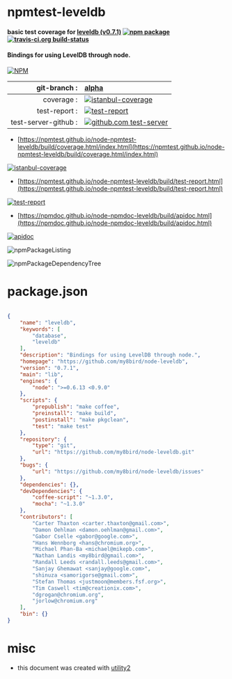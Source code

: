 # npmtest-leveldb

#### basic test coverage for  [leveldb (v0.7.1)](https://github.com/my8bird/node-leveldb)  [![npm package](https://img.shields.io/npm/v/npmtest-leveldb.svg?style=flat-square)](https://www.npmjs.org/package/npmtest-leveldb) [![travis-ci.org build-status](https://api.travis-ci.org/npmtest/node-npmtest-leveldb.svg)](https://travis-ci.org/npmtest/node-npmtest-leveldb)

#### Bindings for using LevelDB through node.

[![NPM](https://nodei.co/npm/leveldb.png?downloads=true&downloadRank=true&stars=true)](https://www.npmjs.com/package/leveldb)

| git-branch : | [alpha](https://github.com/npmtest/node-npmtest-leveldb/tree/alpha)|
|--:|:--|
| coverage : | [![istanbul-coverage](https://npmtest.github.io/node-npmtest-leveldb/build/coverage.badge.svg)](https://npmtest.github.io/node-npmtest-leveldb/build/coverage.html/index.html)|
| test-report : | [![test-report](https://npmtest.github.io/node-npmtest-leveldb/build/test-report.badge.svg)](https://npmtest.github.io/node-npmtest-leveldb/build/test-report.html)|
| test-server-github : | [![github.com test-server](https://npmtest.github.io/node-npmtest-leveldb/GitHub-Mark-32px.png)](https://npmtest.github.io/node-npmtest-leveldb/build/app/index.html) | | build-artifacts : | [![build-artifacts](https://npmtest.github.io/node-npmtest-leveldb/glyphicons_144_folder_open.png)](https://github.com/npmtest/node-npmtest-leveldb/tree/gh-pages/build)|

- [https://npmtest.github.io/node-npmtest-leveldb/build/coverage.html/index.html](https://npmtest.github.io/node-npmtest-leveldb/build/coverage.html/index.html)

[![istanbul-coverage](https://npmtest.github.io/node-npmtest-leveldb/build/screenCapture.buildCi.browser.%252Ftmp%252Fbuild%252Fcoverage.lib.html.png)](https://npmtest.github.io/node-npmtest-leveldb/build/coverage.html/index.html)

- [https://npmtest.github.io/node-npmtest-leveldb/build/test-report.html](https://npmtest.github.io/node-npmtest-leveldb/build/test-report.html)

[![test-report](https://npmtest.github.io/node-npmtest-leveldb/build/screenCapture.buildCi.browser.%252Ftmp%252Fbuild%252Ftest-report.html.png)](https://npmtest.github.io/node-npmtest-leveldb/build/test-report.html)

- [https://npmdoc.github.io/node-npmdoc-leveldb/build/apidoc.html](https://npmdoc.github.io/node-npmdoc-leveldb/build/apidoc.html)

[![apidoc](https://npmdoc.github.io/node-npmdoc-leveldb/build/screenCapture.buildCi.browser.%252Ftmp%252Fbuild%252Fapidoc.html.png)](https://npmdoc.github.io/node-npmdoc-leveldb/build/apidoc.html)

![npmPackageListing](https://npmtest.github.io/node-npmtest-leveldb/build/screenCapture.npmPackageListing.svg)

![npmPackageDependencyTree](https://npmtest.github.io/node-npmtest-leveldb/build/screenCapture.npmPackageDependencyTree.svg)



# package.json

```json

{
    "name": "leveldb",
    "keywords": [
        "database",
        "leveldb"
    ],
    "description": "Bindings for using LevelDB through node.",
    "homepage": "https://github.com/my8bird/node-leveldb",
    "version": "0.7.1",
    "main": "lib",
    "engines": {
        "node": ">=0.6.13 <0.9.0"
    },
    "scripts": {
        "prepublish": "make coffee",
        "preinstall": "make build",
        "postinstall": "make pkgclean",
        "test": "make test"
    },
    "repository": {
        "type": "git",
        "url": "https://github.com/my8bird/node-leveldb.git"
    },
    "bugs": {
        "url": "https://github.com/my8bird/node-leveldb/issues"
    },
    "dependencies": {},
    "devDependencies": {
        "coffee-script": "~1.3.0",
        "mocha": "~1.3.0"
    },
    "contributors": [
        "Carter Thaxton <carter.thaxton@gmail.com>",
        "Damon Oehlman <damon.oehlman@gmail.com>",
        "Gabor Cselle <gabor@google.com>",
        "Hans Wennborg <hans@chromium.org>",
        "Michael Phan-Ba <michael@mikepb.com>",
        "Nathan Landis <my8bird@gmail.com>",
        "Randall Leeds <randall.leeds@gmail.com>",
        "Sanjay Ghemawat <sanjay@google.com>",
        "shinuza <samorigorse@gmail.com>",
        "Stefan Thomas <justmoon@members.fsf.org>",
        "Tim Caswell <tim@creationix.com>",
        "dgrogan@chromium.org",
        "jorlow@chromium.org"
    ],
    "bin": {}
}
```



# misc
- this document was created with [utility2](https://github.com/kaizhu256/node-utility2)
